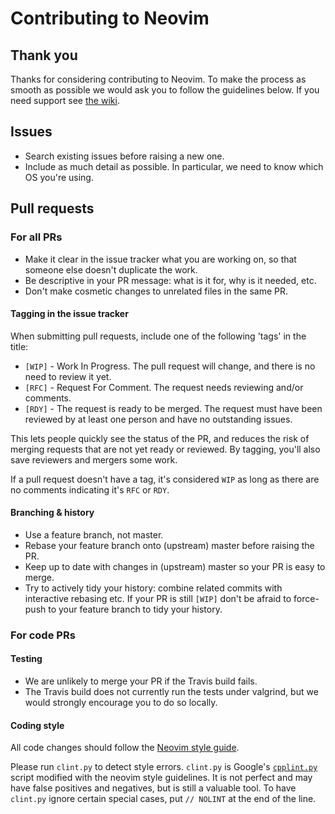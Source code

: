 # Contributing to Neovim

## Thank you

Thanks for considering contributing to Neovim.
To make the process as smooth as possible we would ask you to follow
the guidelines below.
If you need support see [the wiki](https://github.com/neovim/neovim/wiki/Contributing).

## Issues

- Search existing issues before raising a new one.
- Include as much detail as possible. In particular, we need to know which
  OS you're using.

## Pull requests

### For all PRs

- Make it clear in the issue tracker what you are working on, so that
  someone else doesn't duplicate the work.
- Be descriptive in your PR message: what is it for, why is it needed, etc.
- Don't make cosmetic changes to unrelated files in the same PR.

#### Tagging in the issue tracker

When submitting pull requests, include one of the following 'tags' in the title:

* `[WIP]` - Work In Progress. The pull request will change, and there is no need
  to review it yet.
* `[RFC]` - Request For Comment. The request needs reviewing and/or comments.
* `[RDY]` - The request is ready to be merged. The request must have been
  reviewed by at least one person and have no outstanding issues.

This lets people quickly see the status of the PR, and reduces the risk of
merging requests that are not yet ready or reviewed.  By tagging, you'll also
save reviewers and mergers some work.

If a pull request doesn't have a tag, it's considered `WIP` as long as there are
no comments indicating it's `RFC` or `RDY`.

#### Branching & history

- Use a feature branch, not master.
- Rebase your feature branch onto (upstream) master before raising the PR.
- Keep up to date with changes in (upstream) master so your PR is easy to merge.
- Try to actively tidy your history: combine related commits with interactive
  rebasing etc. If your PR is still `[WIP]` don't be afraid to force-push to
  your feature branch to tidy your history.

### For code PRs

#### Testing

- We are unlikely to merge your PR if the Travis build fails.
- The Travis build does not currently run the tests under valgrind, but we would
  strongly encourage you to do so locally.

#### Coding style

All code changes should follow the [Neovim style guide](http://neovim.org/development-wiki/style-guide/style-guide.xml).

Please run `clint.py` to detect style errors. `clint.py` is Google's
[`cpplint.py`](http://google-styleguide.googlecode.com/svn/trunk/cppguide.xml#cpplint)
script modified with the neovim style guidelines. It is not perfect and may
have false positives and negatives, but is still a valuable tool. To have
`clint.py` ignore certain special cases, put `// NOLINT` at the end of the
line.
